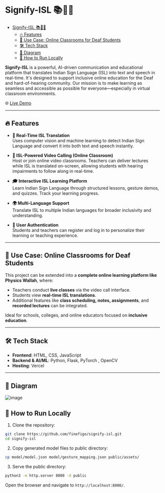# Signify-ISL 📚🧏‍♂️

<!--toc:start-->
- [Signify-ISL 📚🧏‍♂️](#signify-isl-📚🧏‍️)
  - [🔥 Features](#🔥-features)
  - [🏫 Use Case: Online Classrooms for Deaf Students](#🏫-use-case-online-classrooms-for-deaf-students)
  - [🛠️ Tech Stack](#🛠️-tech-stack)
  - [🌁 Diagram](#🌁-diagram)
  - [🚀 How to Run Locally](#🚀-how-to-run-locally)
<!--toc:end-->

**Signify-ISL** is a powerful, AI-driven communication and educational platform that translates Indian Sign Language (ISL) into text and speech in real-time. It's designed to support inclusive online education for the Deaf and hard-of-hearing community. Our mission is to make learning as seamless and accessible as possible for everyone—especially in virtual classroom environments.

🌐 [Live Demo](https://signify-isl.vercel.app/)

---

## 🔥 Features

- **🧠 Real-Time ISL Translation**  
  Uses computer vision and machine learning to detect Indian Sign Language and convert it into both text and speech instantly.

- **🎥 ISL-Powered Video Calling (Online Classroom)**  
  Host or join online video classrooms. Teachers can deliver lectures while ISL is translated on-screen, allowing students with hearing impairments to follow along in real-time.

- **🎓 Interactive ISL Learning Platform**  
  Learn Indian Sign Language through structured lessons, gesture demos, and quizzes. Track your learning progress.

- **🌍 Multi-Language Support**  
  Translate ISL to multiple Indian languages for broader inclusivity and understanding.

- **🔐 User Authentication**  
  Students and teachers can register and log in to personalize their learning or teaching experience.

---

## 🏫 Use Case: Online Classrooms for Deaf Students

This project can be extended into a **complete online learning platform like Physics Wallah**, where:

- Teachers conduct **live classes** via the video call interface.
- Students view **real-time ISL translations**.
- Additional features like **class scheduling, notes, assignments**, and **recorded lectures** can be integrated.

Ideal for schools, colleges, and online educators focused on **inclusive education**.

---

## 🛠️ Tech Stack

- **Frontend**: HTML, CSS, JavaScript
- **Backend & AI/ML**: Python, Flask, PyTorch , OpenCV
- **Hosting**: Vercel

---

## 🌁 Diagram

![image](https://github.com/user-attachments/assets/f859e8aa-ae97-43d2-a82c-91bddede6683)

## 🚀 How to Run Locally

1. Clone the repository:

  ```bash
  git clone https://github.com/finefigo/signify-isl.git
  cd signify-isl
  ```

2. Copy generated model files to public directory:

  ```bash
  cp model/model.json model/gesture_mapping.json public/assets/
  ```

3. Serve the public directory:

  ```bash
  python3 -m http.server 8000 -d public
  ```

Open the browser and navigate to `http://localhost:8000/`.
